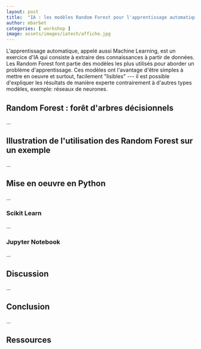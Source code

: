 ```yaml
---
layout: post
title:  "IA : les modèles Random Forest pour l'apprentissage automatique"
author: mbarbet
categories: [ workshop ]
image: assets/images/iatech/affiche.jpg
---
```


L'apprentissage automatique, appelé aussi Machine Learning, est un exercice d'IA qui consiste à extraire des connaissances à partir de données. Les Random Forest font partie des modèles les plus utilisés pour aborder un problème d'apprentissage. Ces modèles ont l'avantage d'être simples à mettre en oeuvre et surtout, facilement "lisibles" --- il est possible d'expliquer les résultats de manière experte contrairement à d'autres types modèles, exemple: réseaux de neurones.

## Random Forest : forêt d'arbres décisionnels

... 

## Illustration de l'utilisation des Random Forest sur un exemple

...

## Mise en oeuvre en Python

...

### Scikit Learn

...

### Jupyter Notebook

...

## Discussion

...

## Conclusion

...

## Ressources

[1]: https://scikit-learn.com
[2]: https://jupyter.org


